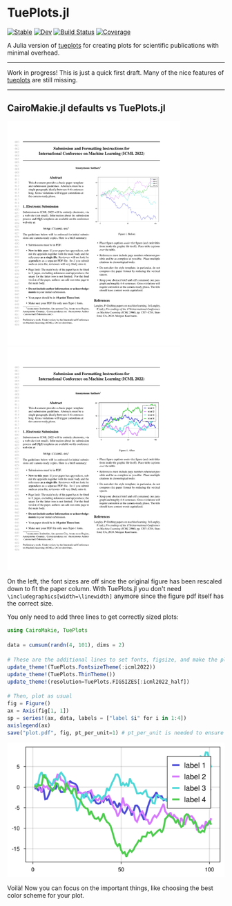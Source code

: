 # TuePlots.jl

[![Stable](https://img.shields.io/badge/docs-stable-blue.svg)](https://nathanaelbosch.github.io/TuePlots.jl/stable/)
[![Dev](https://img.shields.io/badge/docs-dev-blue.svg)](https://nathanaelbosch.github.io/TuePlots.jl/dev/)
[![Build Status](https://github.com/nathanaelbosch/TuePlots.jl/actions/workflows/CI.yml/badge.svg?branch=main)](https://github.com/nathanaelbosch/TuePlots.jl/actions/workflows/CI.yml?query=branch%3Amain)
[![Coverage](https://codecov.io/gh/nathanaelbosch/TuePlots.jl/branch/main/graph/badge.svg)](https://codecov.io/gh/nathanaelbosch/TuePlots.jl)


A Julia version of [tueplots](https://github.com/pnkraemer/tueplots/) for creating plots for scientific publications with minimal overhead.

---

Work in progress!
This is just a quick first draft.
Many of the nice features of [tueplots](https://github.com/pnkraemer/tueplots/) are still missing.

---

## CairoMakie.jl defaults vs TuePlots.jl
<img src="files/paper_before.svg" width="400"/> <img src="files/paper_after.svg" width="400"/>

On the left, the font sizes are off since the original figure has been rescaled down to fit the paper column.
With TuePlots.jl you don't need `\includegraphics[width=\linewidth]` anymore since the figure pdf itself has the correct size.

You only need to add three lines to get correctly sized plots:
```julia
using CairoMakie, TuePlots

data = cumsum(randn(4, 101), dims = 2)

# These are the additional lines to set fonts, figsize, and make the plot a bit more sleek
update_theme!(TuePlots.FontsizeTheme(:icml2022))
update_theme!(TuePlots.ThinTheme())
update_theme!(resolution=TuePlots.FIGSIZES[:icml2022_half])

# Then, plot as usual
fig = Figure()
ax = Axis(fig[1, 1])
sp = series!(ax, data, labels = ["label $i" for i in 1:4])
axislegend(ax)
save("plot.pdf", fig, pt_per_unit=1) # pt_per_unit is needed to ensure the correct sizes
```
![plot](./files/plot.svg?raw=true "plot")

Voilà! Now you can focus on the important things, like choosing the best color scheme for your plot.
